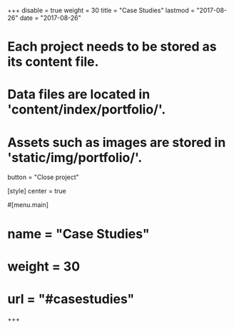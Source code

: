 +++
disable = true
weight = 30
title = "Case Studies"
lastmod = "2017-08-26"
date = "2017-08-26"

# Each project needs to be stored as its content file.
# Data files are located in 'content/index/portfolio/'.
# Assets such as images are stored in 'static/img/portfolio/'.

button = "Close project"

[style]
  center = true

#[menu.main]
#  name = "Case Studies"
#  weight = 30
#  url = "#casestudies"
+++

